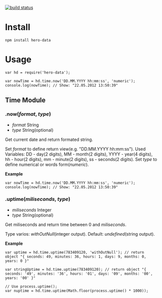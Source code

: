 [![build status](https://secure.travis-ci.org/rootools/hero-data.png)](http://travis-ci.org/rootools/hero-data)
# Install
```
npm install hero-data
```
# Usage
```
var hd = require('hero-data');

var nowTime = hd.time.now('DD.MM.YYYY hh:mm:ss', 'numeric');
console.log(nowTime); // Show: "22.05.2012 13:50:39"
```

## Time Module
### .now(_format_, _type_)
* _format_ String
* _type_ String(optional)

Get current date and return formated string.

Set _format_ to define return view(e.g. "DD.MM.YYYY hh:mm:ss"). Used Variables: DD - day(2 digits), MM - month(2 digits), YYYY - year(4 digits), hh - hour(2 digits), mm - minute(2 digits), ss - seconds(2 digits). Set _type_ to define numerical or words form(_numeric_).

**Example**
```
var nowTime = hd.time.now('DD.MM.YYYY hh:mm:ss', 'numeric');
console.log(nowTime); // Show: "22.05.2012 13:50:39"
```

### .uptime(_miliseconds_, _type_)
* _miliseconds_ Integer
* _type_ String(optional)

Get miliseconds and return time between 0 and _miliseconds_.

Type varios: _withOutNull_(integer output). Default: _undefined_(string output).

**Example**
```
var uptime = hd.time.uptime(783409120, 'withOutNull'); // return object "{ seconds: 49, minutes: 36, hours: 1, days: 9, months: 0, years: 0 }"

var stringUptime = hd.time.uptime(783409120); // return object "{ seconds: '49', minutes: '36', hours: '01', days: '09', months: '00', years: '00' }"

// Use process.uptime();
var nuptime = hd.time.uptime(Math.floor(process.uptime() * 1000));
```
